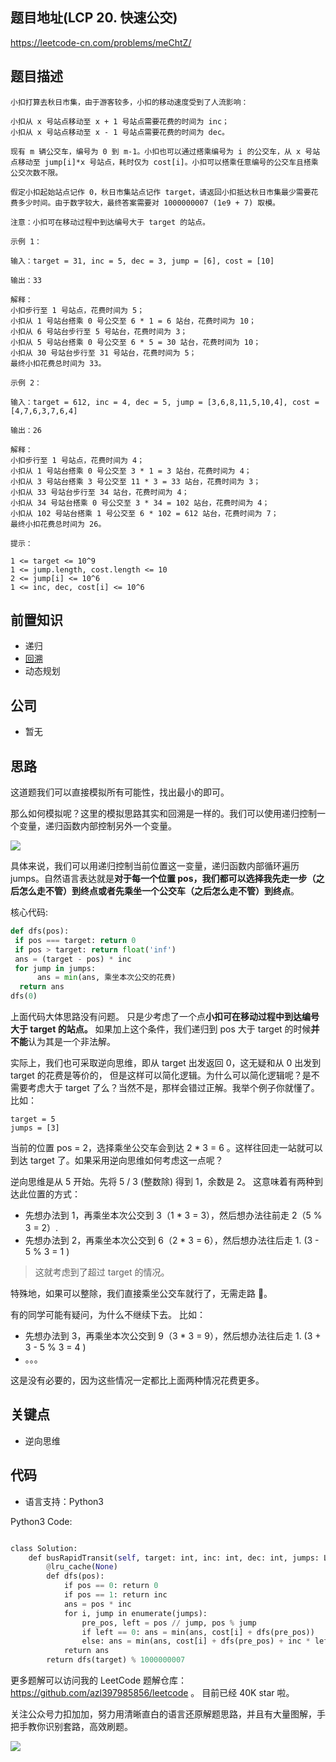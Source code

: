 ## 题目地址(LCP 20. 快速公交)

https://leetcode-cn.com/problems/meChtZ/

## 题目描述

```
小扣打算去秋日市集，由于游客较多，小扣的移动速度受到了人流影响：

小扣从 x 号站点移动至 x + 1 号站点需要花费的时间为 inc；
小扣从 x 号站点移动至 x - 1 号站点需要花费的时间为 dec。

现有 m 辆公交车，编号为 0 到 m-1。小扣也可以通过搭乘编号为 i 的公交车，从 x 号站点移动至 jump[i]*x 号站点，耗时仅为 cost[i]。小扣可以搭乘任意编号的公交车且搭乘公交次数不限。

假定小扣起始站点记作 0，秋日市集站点记作 target，请返回小扣抵达秋日市集最少需要花费多少时间。由于数字较大，最终答案需要对 1000000007 (1e9 + 7) 取模。

注意：小扣可在移动过程中到达编号大于 target 的站点。

示例 1：

输入：target = 31, inc = 5, dec = 3, jump = [6], cost = [10]

输出：33

解释：
小扣步行至 1 号站点，花费时间为 5；
小扣从 1 号站台搭乘 0 号公交至 6 * 1 = 6 站台，花费时间为 10；
小扣从 6 号站台步行至 5 号站台，花费时间为 3；
小扣从 5 号站台搭乘 0 号公交至 6 * 5 = 30 站台，花费时间为 10；
小扣从 30 号站台步行至 31 号站台，花费时间为 5；
最终小扣花费总时间为 33。

示例 2：

输入：target = 612, inc = 4, dec = 5, jump = [3,6,8,11,5,10,4], cost = [4,7,6,3,7,6,4]

输出：26

解释：
小扣步行至 1 号站点，花费时间为 4；
小扣从 1 号站台搭乘 0 号公交至 3 * 1 = 3 站台，花费时间为 4；
小扣从 3 号站台搭乘 3 号公交至 11 * 3 = 33 站台，花费时间为 3；
小扣从 33 号站台步行至 34 站台，花费时间为 4；
小扣从 34 号站台搭乘 0 号公交至 3 * 34 = 102 站台，花费时间为 4；
小扣从 102 号站台搭乘 1 号公交至 6 * 102 = 612 站台，花费时间为 7；
最终小扣花费总时间为 26。

提示：

1 <= target <= 10^9
1 <= jump.length, cost.length <= 10
2 <= jump[i] <= 10^6
1 <= inc, dec, cost[i] <= 10^6
```

## 前置知识

- 递归
- [回溯](https://github.com/azl397985856/leetcode/blob/master/thinkings/backtrack.md)
- 动态规划

## 公司

- 暂无

## 思路

这道题我们可以直接模拟所有可能性，找出最小的即可。

那么如何模拟呢？这里的模拟思路其实和回溯是一样的。我们可以使用递归控制一个变量，递归函数内部控制另外一个变量。

![](https://p.ipic.vip/7tk8cm.jpg)

具体来说，我们可以用递归控制当前位置这一变量，递归函数内部循环遍历 jumps。自然语言表达就是**对于每一个位置 pos，我们都可以选择我先走一步（之后怎么走不管）到终点或者先乘坐一个公交车（之后怎么走不管）到终点**。

核心代码:

```py
def dfs(pos):
 if pos === target: return 0
 if pos > target: return float('inf')
 ans = (target - pos) * inc
 for jump in jumps:
      ans = min(ans, 乘坐本次公交的花费)
  return ans
dfs(0)
```

上面代码大体思路没有问题。 只是少考虑了一个点**小扣可在移动过程中到达编号大于 target 的站点。** 如果加上这个条件，我们递归到 pos 大于 target 的时候**并不能**认为其是一个非法解。

实际上，我们也可采取逆向思维，即从 target 出发返回 0，这无疑和从 0 出发到 target 的花费是等价的， 但是这样可以简化逻辑。为什么可以简化逻辑呢？是不需要考虑大于 target 了么？当然不是，那样会错过正解。我举个例子你就懂了。 比如：

```
target = 5
jumps = [3]
```

当前的位置 pos = 2，选择乘坐公交车会到达 2 \* 3 = 6 。这样往回走一站就可以到达 target 了。如果采用逆向思维如何考虑这一点呢？

逆向思维是从 5 开始。先将 5 / 3 (整数除) 得到 1，余数是 2。 这意味着有两种到达此位置的方式：

- 先想办法到 1，再乘坐本次公交到 3（1 \* 3 = 3），然后想办法往前走 2（5 % 3 = 2）.
- 先想办法到 2，再乘坐本次公交到 6（2 \* 3 = 6），然后想办法往后走 1. (3 - 5 % 3 = 1 )

> 这就考虑到了超过 target 的情况。

特殊地，如果可以整除，我们直接乘坐公交车就行了，无需走路 🚶。

有的同学可能有疑问，为什么不继续下去。 比如：

- 先想办法到 3，再乘坐本次公交到 9（3 \* 3 = 9），然后想办法往后走 1. (3 + 3 - 5 % 3 = 4 )
- 。。。

这是没有必要的，因为这些情况一定都比上面两种情况花费更多。

## 关键点

- 逆向思维

## 代码

- 语言支持：Python3

Python3 Code:

```python

class Solution:
    def busRapidTransit(self, target: int, inc: int, dec: int, jumps: List[int], cost: List[int]) -> int:
        @lru_cache(None)
        def dfs(pos):
            if pos == 0: return 0
            if pos == 1: return inc
            ans = pos * inc
            for i, jump in enumerate(jumps):
                pre_pos, left = pos // jump, pos % jump
                if left == 0: ans = min(ans, cost[i] + dfs(pre_pos))
                else: ans = min(ans, cost[i] + dfs(pre_pos) + inc * left, cost[i] + dfs(pre_pos + 1) + dec * (jump - left))
            return ans
        return dfs(target) % 1000000007

```

更多题解可以访问我的 LeetCode 题解仓库：https://github.com/azl397985856/leetcode 。 目前已经 40K star 啦。

关注公众号力扣加加，努力用清晰直白的语言还原解题思路，并且有大量图解，手把手教你识别套路，高效刷题。

![](https://p.ipic.vip/5yfrpj.jpg)
